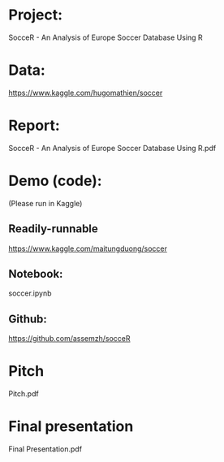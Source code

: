 # Project:
SocceR - An Analysis of Europe Soccer Database Using R

# Data:
https://www.kaggle.com/hugomathien/soccer

# Report:
SocceR - An Analysis of Europe Soccer Database Using R.pdf

# Demo (code): 
(Please run in Kaggle)

## Readily-runnable
https://www.kaggle.com/maitungduong/soccer
## Notebook: 
soccer.ipynb
## Github:
https://github.com/assemzh/socceR

# Pitch
Pitch.pdf

# Final presentation
Final Presentation.pdf